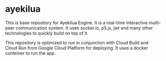 # ayekilua

This is base repository for Ayekilua Engine. It is a real-time interactive multi-peer communication system. It uses socket.io, p5.js, jwt and many other technologies to quickly build on top of it. 

This repository is optimized to run in conjunction with Cloud Build and Cloud Run from Google Cloud Platform for deploying. It uses a docker conteiner to run the app.
